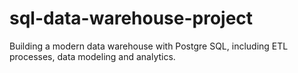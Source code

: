 # sql-data-warehouse-project
Building a modern data warehouse with Postgre SQL, including ETL processes, data modeling and analytics.
